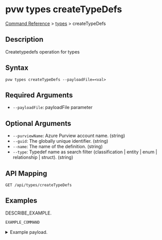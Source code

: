 # pvw types createTypeDefs
[Command Reference](../../../README.md#command-reference) > [types](./main.md) > createTypeDefs

## Description
Createtypedefs operation for types

## Syntax
```
pvw types createTypeDefs --payloadFile=<val>
```

## Required Arguments
- `--payloadFile`: payloadFile parameter

## Optional Arguments
- `--purviewName`: Azure Purview account name. (string)
- `--guid`: The globally unique identifier. (string)
- `--name`: The name of the definition. (string)
- `--type`: Typedef name as search filter (classification | entity | enum | relationship | struct). (string)

## API Mapping
 >  > []()
```
GET /api/types/createTypeDefs
```

## Examples
DESCRIBE_EXAMPLE.
```powershell
EXAMPLE_COMMAND
```
<details><summary>Example payload.</summary>
<p>

```json
PASTE_JSON_HERE
```
</p>
</details>